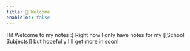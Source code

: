 ```yaml
---
title: 👋 Welcome
enableToc: false
---
```


Hi! Welcome to my notes :)
Right now I only have notes for my [[School Subjects]] but hopefully I'll get more in soon!

